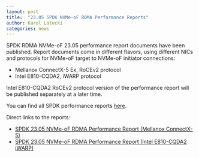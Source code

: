 ```yaml
---
layout: post
title:  "23.05 SPDK NVMe-oF RDMA Performance Reports"
author: Karol Latecki
categories: news
---
```


SPDK RDMA NVMe-oF 23.05 performance report documents have been published.
Report documents come in different flavors, using different NICs and protocols
for NVMe-oF target to NVMe-oF initiator connections:

* Mellanox ConnectX-5 Ex, RoCEv2 protocol
* Intel E810-CQDA2, iWARP protocol

Intel E810-CQDA2 RoCEv2 protocol version of the performance report will be
published separately at a later time.

You can find all SPDK performance reports [here](https://spdk.io/doc/performance_reports.html).

Direct links to the reports:

- [SPDK 23.05 NVMe-oF RDMA Performance Report (Mellanox ConnectX-5)](https://review.spdk.io/download/performance-reports/SPDK_rdma_mlx_perf_report_2305.pdf)
- [SPDK 23.05 NVMe-oF RDMA Performance Report (Intel E810-CQDA2 iWARP)](https://review.spdk.io/download/performance-reports/SPDK_rdma_cvl_iwarp_perf_report_2305.pdf)

